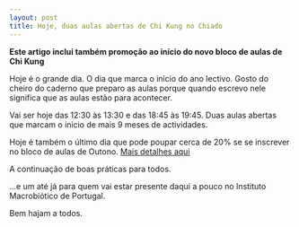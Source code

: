 ```yaml
---
layout: post
title: Hoje, duas aulas abertas de Chi Kung no Chiado
---
```

**Este artigo inclui também promoção ao início do novo bloco de aulas de Chi Kung**

Hoje é o grande dia. O dia que marca o início do ano lectivo. Gosto do cheiro do caderno que preparo as aulas porque quando escrevo nele significa que as aulas estão para acontecer. 

Vai ser hoje das 12:30 às 13:30 e das 18:45 às 19:45. Duas aulas abertas que marcam o inicio de mais 9 meses de actividades.

Hoje é também o último dia que pode poupar cerca de 20% se se inscrever no bloco de aulas de Outono. [Mais detalhes aqui](http://devagar.org/regulares.html)

A continuação de boas práticas para todos.

...e um até já para quem vai estar presente daqui a pouco no Instituto Macrobiótico de Portugal. 

Bem hajam a todos. 